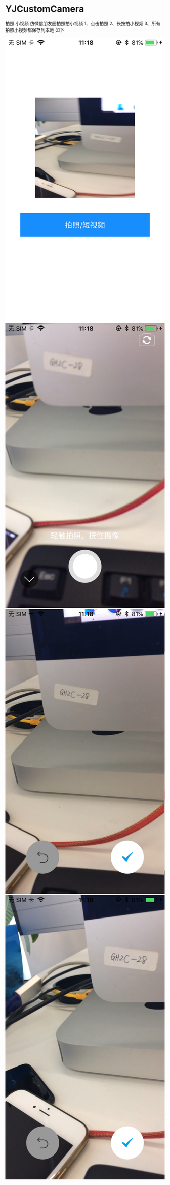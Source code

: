 # YJCustomCamera
拍照 小视频
仿微信朋友圈拍照拍小视频
1、点击拍照
2、长按拍小视频
3、所有拍照小视频都保存到本地
如下

![image](https://github.com/yj229201093/YJCustomCamera/blob/master/YJCustomCamera/resource/IMG_0288.PNG)
![image](https://github.com/yj229201093/YJCustomCamera/blob/master/YJCustomCamera/resource/IMG_0285.PNG)
![image](https://github.com/yj229201093/YJCustomCamera/blob/master/YJCustomCamera/resource/IMG_0286.PNG)
![image](https://github.com/yj229201093/YJCustomCamera/blob/master/YJCustomCamera/resource/IMG_0289.PNG)

